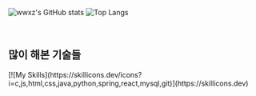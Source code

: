 ![wwxz's GitHub stats](https://github-readme-stats.vercel.app/api?username=shifttag&show_icons=true&theme=dracula) ![Top Langs](https://github-readme-stats.vercel.app/api/top-langs/?username=shifttag&langs_count=6&layout=compact&theme=dark)﻿

</br>
<h2>많이 해본 기술들</h2>
[![My Skills](https://skillicons.dev/icons?i=c,js,html,css,java,python,spring,react,mysql,git)](https://skillicons.dev)
